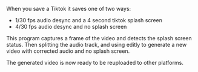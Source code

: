 When you save a Tiktok it saves one of two ways:
- 1/30 fps audio desync and a 4 second tiktok splash screen
- 4/30 fps audio desync and no splash screen

This program captures a frame of the video and detects the splash screen status. Then splitting the audio track, and using editly to generate a new video with corrected audio and no splash screen.

The generated video is now ready to be reuploaded to other platforms.
